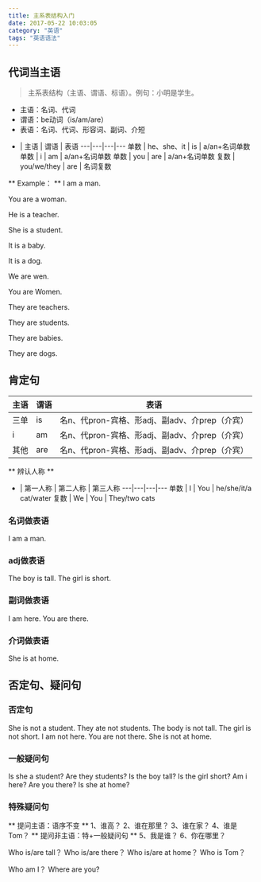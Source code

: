 ```yaml
---
title: 主系表结构入门
date: 2017-05-22 10:03:05
category: "英语"
tags: "英语语法"
---
```

## 代词当主语
> 主系表结构（主语、谓语、标语）。例句：小明是学生。

* 主语：名词、代词
* 谓语：be动词（is/am/are）
* 表语：名词、代词、形容词、副词、介短

 -  | 主语 | 谓语 | 表语
---|---|---|---
单数 | he、she、it | is | a/an+名词单数
单数 | i | am |  a/an+名词单数
单数 | you | are |  a/an+名词单数
复数 | you/we/they | are |  名词复数

** Example： **
I am a man.

You are a woman.

He is a teacher.

She is a student.

It is a baby.

It is a dog.

We are wen.

You are Women.

They are teachers.

They are students.

They are babies.

They are dogs.

## 肯定句

主语 | 谓语 | 表语
---|---|---
 三单 | is | 名n、代pron-宾格、形adj、副adv、介prep（介宾）
 i | am |  名n、代pron-宾格、形adj、副adv、介prep（介宾）
 其他 | are |   名n、代pron-宾格、形adj、副adv、介prep（介宾）

** 辨认人称 **

- | 第一人称 | 第二人称 | 第三人称
---|---|---|---
单数 | I | You | he/she/it/a cat/water
复数 | We | You | They/two cats

### 名词做表语

I am a man.

### adj做表语

The boy is tall.
The girl is short.

### 副词做表语

I am here.
You are there.

### 介词做表语

She is at home.

## 否定句、疑问句

### 否定句

She is not a student.
They ate not students.
The body is not tall.
The girl is not short.
I am not here.
You are not there.
She is not at home.

### 一般疑问句
Is she a student?
Are they students?
Is the boy tall?
Is the girl short?
Am i here?
Are you there?
Is she at home?

### 特殊疑问句

** 提问主语：语序不变 **
1、谁高？
2、谁在那里？
3、谁在家？
4、谁是Tom？
** 提问非主语：特+一般疑问句 **
5、我是谁？
6、你在哪里？

Who is/are tall？
Who is/are there？
Who is/are at home？
Who is Tom？

Who am I？
Where are you?


